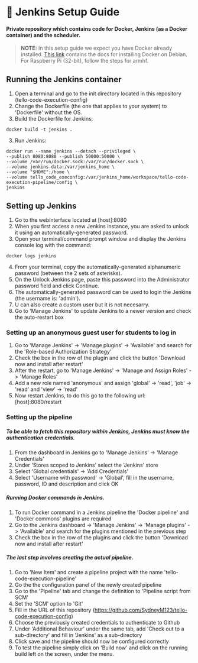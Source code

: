 # :floppy_disk: Jenkins Setup Guide
#### Private repository which contains code for Docker, Jenkins (as a Docker container) and the scheduler.

> **NOTE:** In this setup guide we expect you have Docker already installed. [This link](https://docs.docker.com/engine/install/debian/) contains the docs for
> installing Docker on Debian. For Raspberry Pi (32-bit), follow the steps for armhf.

## Running the Jenkins container

1. Open a terminal and go to the init directory located in this repository (tello-code-execution-config)
2. Change the Dockerfile (the one that applies to your system) to 'Dockerfile' without the OS.
3. Build the Dockerfile for Jenkins:
```
docker build -t jenkins .
```
3. Run Jenkins:
```
docker run --name jenkins --detach --privileged \
--publish 8080:8080 --publish 50000:50000 \
--volume /var/run/docker.sock:/var/run/docker.sock \
--volume jenkins-data:/var/jenkins_home \
--volume "$HOME":/home \
--volume tello_code_execonfig:/var/jenkins_home/workspace/tello-code-execution-pipeline/config \
jenkins
```

## Setting up Jenkins

1. Go to the webinterface located at [host]:8080
2. When you first access a new Jenkins instance, you are asked to unlock it using an automatically-generated password.
3. Open your terminal/command prompt window and display the Jenkins console log with the command:
```
docker logs jenkins
```
4. From your terminal, copy the automatically-generated alphanumeric password (between the 2 sets of asterisks).
5. On the Unlock Jenkins page, paste this password into the Administrator password field and click Continue.
6. The automatically-generated password can be used to login the Jenkins (the username is: 'admin').
7. U can also create a custom user but it is not necesarry.
8. Go to 'Manage Jenkins' to update Jenkins to a newer version and check the auto-restart box

### Setting up an anonymous guest user for students to log in

1. Go to 'Manage Jenkins' -> 'Manage plugins' -> 'Available' and search for the 'Role-based Authorization Strategy'
2. Check the box in the row of the plugin and click the button 'Download now and install after restart'
3. After the restart, go to 'Manage Jenkins' -> 'Manage and Assign Roles' -> 'Manage Roles'
4. Add a new role named 'anonymous' and assign 'global' -> 'read', 'job' -> 'read' and 'view' -> 'read'
5. Now restart Jenkins, to do this go to the following url: [host]:8080/restart

### Setting up the pipeline

##### To be able to fetch this repository within Jenkins, Jenkins must know the authentication credentials.
1. From the dashboard in Jenkins go to 'Manage Jenkins' -> 'Manage Credentials'
2. Under 'Stores scoped to Jenkins' select the 'Jenkins' store
3. Select 'Global credentials' -> 'Add Credentials'
4. Select 'Username with password' -> 'Global', fill in the username, password, ID and description and click OK

##### Running Docker commands in Jenkins.
1. To run Docker command in a Jenkins pipeline the 'Docker pipeline' and 'Docker commons' plugins are required
2. Go to the Jenkins dashboard -> 'Manage Jenkins' -> 'Manage plugins' -> 'Available' and search for the plugins mentioned in the previous step
3. Check the box in the row of the plugins and click the button 'Download now and install after restart'

##### The last step involves creating the actual pipeline.
1. Go to 'New Item' and create a pipeline project with the name 'tello-code-execution-pipeline'
2. Go the the configuration panel of the newly created pipeline
3. Go to the 'Pipeline' tab and change the definition to 'Pipeline script from SCM'
4. Set the 'SCM' option to 'Git'
5. Fill in the URL of this repository (https://github.com/SydneyM123/tello-code-execution-config)
6. Choose the previously created credentials to authenticate to Github
7. Under 'Additional Behaviour' under the same tab, add 'Check out to a sub-directory' and fill in 'Jenkins' as a sub-directory
8. Click save and the pipeline should now be configured correctly
9. To test the pipeline simply click on 'Build now' and click on the running build left on the screen, under the menu.
